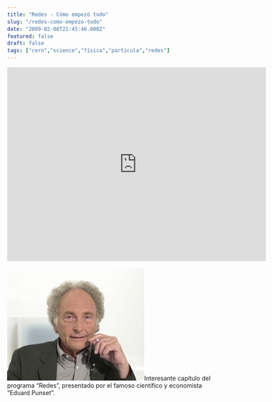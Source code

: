 ```yaml
---
title: "Redes - Cómo empezó todo"
slug: "/redes-como-empezo-todo"
date: "2009-02-08T21:45:46.000Z"
featured: false
draft: false
tags: ["cern","science","física","particula","redes"]
---
```



<iframe allowfullscreen="" frameborder="0" height="453" src="http://www.youtube.com/embed/puyGQWX_a1M?feature=oembed" width="604"></iframe>

![eduardpunset1](./images/eduardpunset1_wpp94a.jpg "eduardpunset1")Interesante capítulo del programa “Redes”, presentado por el famoso científico y economista “Eduard Punset”.



